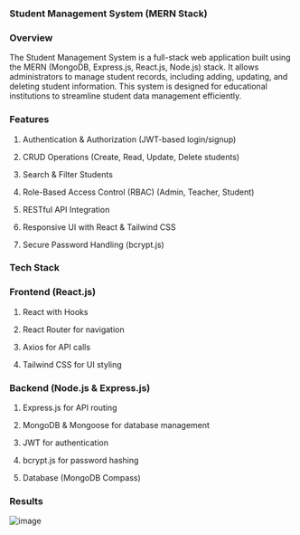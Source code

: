 ### Student Management System (MERN Stack)

### Overview

The Student Management System is a full-stack web application built using the MERN (MongoDB, Express.js, React.js, Node.js) stack. It allows administrators to manage student records, including adding, updating, and deleting student information. This system is designed for educational institutions to streamline student data management efficiently.

### Features

1. Authentication & Authorization (JWT-based login/signup)

2. CRUD Operations (Create, Read, Update, Delete students)

3. Search & Filter Students

4. Role-Based Access Control (RBAC) (Admin, Teacher, Student)

5. RESTful API Integration

6. Responsive UI with React & Tailwind CSS

7. Secure Password Handling (bcrypt.js)


### Tech Stack

### Frontend (React.js)

1. React with Hooks

2. React Router for navigation

3. Axios for API calls

4. Tailwind CSS for UI styling

### Backend (Node.js & Express.js)

1. Express.js for API routing

2. MongoDB & Mongoose for database management

3. JWT for authentication

4. bcrypt.js for password hashing

5. Database (MongoDB Compass)

### Results
![image](https://github.com/user-attachments/assets/2a2b2df5-9563-4e51-94dd-e09b5320580f)


